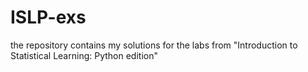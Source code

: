 # ISLP-exs
the repository contains my solutions for the labs from "Introduction to Statistical Learning: Python edition"
